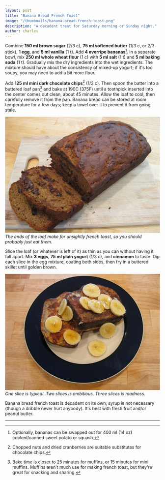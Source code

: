 ```yaml
---
layout: post
title: "Banana Bread French Toast"
image: "/thumbnails/banana-bread-french-toast.png"
description: "A decadent treat for Saturday morning or Sunday night."
author: charles
---
```


Combine **150 ml brown sugar** (2/3 c), **75 ml softened butter** (1/3 c, or 2/3 stick), **1 egg**, and **5 ml vanilla** (1 t). Add **4 overripe bananas**[^1]. In a separate bowl, mix **250 ml whole wheat flour** (1 c) with **5 ml salt** (1 t) and **5 ml baking soda** (1 t). Gradually mix the dry ingredients into the wet ingredients. The mixture should have about the consistency of mixed-up yogurt; if it's too soupy, you may need to add a bit more flour. 

[^1]: Optionally, bananas can be swapped out for 400 ml (14 oz) cooked/canned sweet potato or squash. 

Add **125 ml mini dark chocolate chips**[^2] (1/2 c). Then spoon the batter into a buttered loaf pan[^3] and bake at 190C (375F) until a toothpick inserted into the center comes out clean, about 45 minutes. Allow the loaf to cool, then carefully remove it from the pan. Banana bread can be stored at room temperature for a few days; keep a towel over it to prevent it from going stale. 

[^2]: Chopped nuts and dried cranberries are suitable substitutes for chocolate chips. 

[^3]: Bake time is closer to 25 minutes for muffins, or 15 minutes for mini muffins. Muffins aren't much use for making french toast, but they're great for snacking and sharing. 

![Banana bread loaf](/assets/images/bbft/loaf.jpg)
*The ends of the loaf make for unsightly french toast, so you should probably just eat them.*

Slice the loaf (or whatever is left of it) as thin as you can without having it fall apart. Mix **3 eggs**, **75 ml plain yogurt** (1/3 c), and **cinnamon** to taste. Dip each slice in the egg mixture, coating both sides, then fry in a buttered skillet until golden brown. 

![Banana bread french toast](/assets/images/bbft/final.jpg)
*One slice is typical. Two slices is ambitious. Three slices is madness.*

Banana bread french toast is decadent on its own; syrup is not necessary (though a dribble never hurt anybody). It's best with fresh fruit and/or peanut butter. 

<!-- hr before footnotes -->
---
